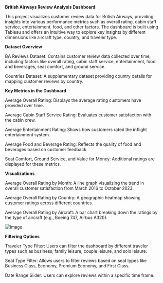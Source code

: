 **British Airways Review Analysis Dashboard**

This project visualizes customer review data for British Airways, providing insights into various performance metrics such as overall rating, cabin staff service, entertainment, food, and other factors. The dashboard is built using Tableau and offers an intuitive way to explore key insights by different dimensions like aircraft type, country, and traveler type.

**Dataset Overview**

BA Reviews Dataset: Contains customer review data collected over time, including factors like overall rating, cabin staff service, entertainment, food and beverages, seat comfort, and ground service.

Countries Dataset: A supplementary dataset providing country details for mapping customer reviews by country.

**Key Metrics in the Dashboard**

Average Overall Rating: Displays the average rating customers have provided over time.

Average Cabin Staff Service Rating: Evaluates customer satisfaction with the cabin crew.

Average Entertainment Rating: Shows how customers rated the inflight entertainment system.

Average Food and Beverage Rating: Reflects the quality of food and beverages based on customer feedback.

Seat Comfort, Ground Service, and Value for Money: Additional ratings are displayed for these metrics.

**Visualizations**

Average Overall Rating by Month: A line graph visualizing the trend in overall customer satisfaction from March 2016 to October 2023.

Average Overall Rating by Country: A geographic heatmap showing customer ratings across different countries.

Average Overall Rating by Aircraft: A bar chart breaking down the ratings by the type of aircraft (e.g., Boeing 747, Airbus A320).

![image](https://github.com/user-attachments/assets/b75ae0d4-d392-4c91-98b2-b10512df4cad)


**Filtering Options**

Traveler Type Filter: Users can filter the dashboard by different traveler types such as business, family leisure, couple leisure, and solo leisure.

Seat Type Filter: Allows users to filter reviews based on seat types like Business Class, Economy, Premium Economy, and First Class.

Date Range Slider: Users can explore reviews within a specific time frame.

